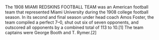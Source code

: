 The 1908 MIAMI REDSKINS FOOTBALL TEAM was an American football team that represented Miami University during the 1908 college football season. In its second and final season under head coach Amos Foster, the team compiled a perfect 7–0, shut out six of seven opponents, and outscored all opponents by a combined total of 113 to 10.[1] The team captains were George Booth and T. Rymer.[2]

